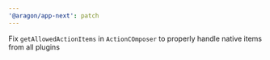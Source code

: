 ```yaml
---
'@aragon/app-next': patch
---
```


Fix `getAllowedActionItems` in `ActionCOmposer` to properly handle native items from all plugins

